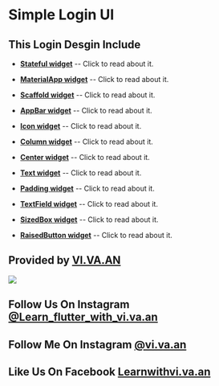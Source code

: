 # Simple Login UI

## This Login Desgin Include
* **[Stateful widget](https://api.flutter.dev/flutter/widgets/StatefulWidget-class.html)** -- Click to read about it.

* **[MaterialApp widget](https://api.flutter.dev/flutter/material/MaterialApp-class.html)** -- Click to read about it.

* **[Scaffold widget](https://api.flutter.dev/flutter/material/Scaffold-class.html)** -- Click to read about it.

* **[AppBar widget](https://api.flutter.dev/flutter/material/AppBar-class.html)** -- Click to read about it.

* **[Icon widget](https://api.flutter.dev/flutter/widgets/Icon-class.html)** -- Click to read about it.

* **[Column widget](https://api.flutter.dev/flutter/widgets/Column-class.html)** -- Click to read about it.

* **[Center widget](https://api.flutter.dev/flutter/widgets/Center-class.html)** -- Click to read about it.

* **[Text widget](https://api.flutter.dev/flutter/widgets/Text-class.html)** -- Click to read about it.

* **[Padding widget](https://api.flutter.dev/flutter/widgets/Padding-class.html)** -- Click to read about it.

* **[TextField widget](https://api.flutter.dev/flutter/material/TextField-class.html)** -- Click to read about it.

* **[SizedBox widget](https://api.flutter.dev/flutter/widgets/SizedBox-class.html)** -- Click to read about it.

* **[RaisedButton widget](https://api.flutter.dev/flutter/material/RaisedButton-class.html)** -- Click to read about it.

## Provided by **[VI.VA.AN](https://www.instagram.com/vi.va.an)**

![](https://instagram.fixc1-2.fna.fbcdn.net/vp/f96cca6eff319993e48be538862e3877/5DE627BC/t51.2885-15/e35/67403784_1732585700208470_1809725944773595548_n.jpg?_nc_ht=instagram.fixc1-2.fna.fbcdn.net)

## Follow Us On Instagram [@Learn_flutter_with_vi.va.an](https://instagram.com/Learn_flutter_with_vi.va.an)
## Follow Me On Instagram [@vi.va.an](https://instagram.com/vi.va.an)
## Like Us On Facebook [Learnwithvi.va.an](https://www.facebook.com/Learnwithvi.va.an/)
